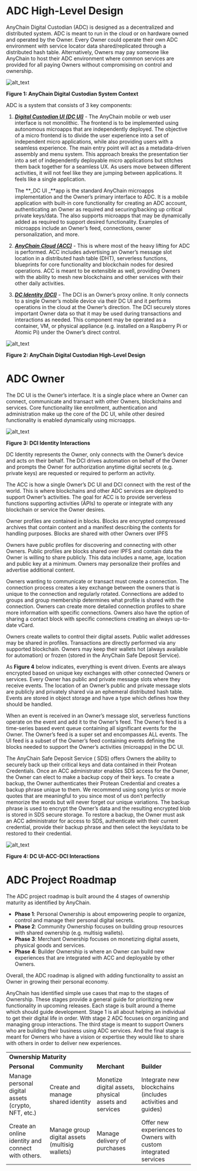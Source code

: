 # ADC High-Level Design

AnyChain Digital Custodian (ADC) is designed as a decentralized and distributed system. ADC is meant to run in the cloud or on hardware owned and operated by the Owner. Every Owner could operate their own ADC environment with service locator data shared/replicated through a distributed hash table. Alternatively, Owners may pay someone like AnyChain to host their ADC environment where common services are provided for all paying Owners without compromising on control and ownership.


![alt_text](image1.png "image_tooltip")


**Figure 1:  AnyChain Digital Custodian System Context**

ADC is a system that consists of 3 key components:



1. **_<span style="text-decoration:underline;"> Digital Custodian UI (DC UI)</span>_** - The AnyChain mobile or web user interface is not monolithic. The frontend is to be implemented using autonomous microapps that are independently deployed. The objective of a micro frontend is to divide the user experience into a set of independent micro applications, while also providing users with a seamless experience. The main entry point will act as a metadata-driven assembly and menu system. This approach breaks the presentation tier into a set of independently deployable micro applications but stitches them back together for a seamless UX. As users move between different activities, it will not feel like they are jumping between applications. It feels like a single application.

    The **_DC UI _**app is the standard AnyChain microapps implementation and the Owner’s primary interface to ADC.  It is a mobile application with built-in core functionality for creating an ADC account, authenticating an Owner as required and securing/backing up critical private keys/data. The  also supports microapps that may be dynamically added as required to support desired functionality. Examples of microapps include an Owner’s feed, connections, owner personalization, and more.

2. **_<span style="text-decoration:underline;">AnyChain Cloud (ACC)</span>_** - This is where most of the heavy lifting for ADC is performed. ACC includes advertising an Owner’s message slot location in a distributed hash table (DHT), serverless functions, blueprints for core functionality and blockchain nodes for desired operations. ACC is meant to be extensible as well, providing Owners with the ability to mesh new blockchains and other services with their other daily activities.
3. **_<span style="text-decoration:underline;">DC Identity (DCI)</span>_** - The DCI is an Owner’s proxy online. It only connects to a single Owner’s mobile device via their DC UI and it performs operations in the cloud at the Owner’s direction. The DCI securely stores important Owner data so that it may be used during transactions and interactions as needed. This component may be operated as a container, VM, or physical appliance (e.g. installed on a Raspberry Pi or Atomic Pi) under the Owner’s direct control.


![alt_text](image2.png "image_tooltip")


**Figure 2:  AnyChain Digital Custodian High-Level Design**


# ADC Owner

The DC UI is the Owner’s interface. It is a single place where an Owner can connect, communicate and transact with other Owners, blockchains and services. Core functionality like enrollment, authentication and administration make up the core of the DC UI, while other desired functionality is enabled dynamically using microapps.


![alt_text](image3.png "image_tooltip")


**Figure 3:  DCI Identity Interactions**

DC Identity represents the Owner, only connects with the Owner’s device and acts on their behalf. The DCI drives automation on behalf of the Owner and prompts the Owner for authorization anytime digital secrets (e.g. private keys) are requested or required to perform an activity.

The ACC is how a single Owner’s DC UI and DCI connect with the rest of the world. This is where blockchains and other ADC services are deployed to support Owner’s activities. The goal for ACC is to provide serverless functions supporting activities (APIs) to operate or integrate with any blockchain or service the Owner desires.

Owner profiles are contained in blocks. Blocks are encrypted compressed archives that contain content and a manifest describing the contents for handling purposes. Blocks are shared with other Owners over IPFS

Owners have public profiles for discovering and connecting with other Owners. Public profiles are blocks shared over IPFS and contain data the Owner is willing to share publicly. This data includes a name, age, location and public key at a minimum. Owners may personalize their profiles and advertise additional content.

Owners wanting to communicate or transact must create a connection. The connection process creates a key exchange between the owners that is unique to the connection and regularly rotated. Connections are added to groups and group membership determines what profile is shared with the connection. Owners can create more detailed connection profiles to share more information with specific connections. Owners also have the option of sharing a contact block with specific connections creating an always up-to-date vCard.

Owners create wallets to control their digital assets. Public wallet addresses may be shared in profiles. Transactions are directly performed via any supported blockchain. Owners may keep their wallets hot (always available for automation) or frozen (stored in the AnyChain Safe Deposit Service).

As **Figure 4** below indicates, everything is event driven. Events are always encrypted based on unique key exchanges with other connected Owners or services. Every Owner has public and private message slots where they receive events. The location of an Owner’s public and private message slots are publicly and privately shared via an ephemeral distributed hash table. Events are stored in object storage and have a type which defines how they should be handled.

When an event is received in an Owner’s message slot, serverless functions operate on the event and add it to the Owner’s feed. The Owner’s feed is a time-series based event queue containing all significant events for the Owner. The Owner’s feed is a super set and encompasses ALL events. The UI feed is a subset of the Owner’s feed containing events defining the blocks needed to support the Owner’s activities (microapps) in the DC UI.

The AnyChain Safe Deposit Service ( SDS) offers Owners the ability to securely back up their critical keys and data contained in their Protean Credentials. Once an ACC administrator enables SDS access for the Owner, the Owner can elect to make a backup copy of their keys. To create a backup, the Owner authenticates their Protean Credential and creates a backup phrase unique to them. We recommend using song lyrics or movie quotes that are meaningful to you since most of us don’t perfectly memorize the words but will never forget our unique variations. The backup phrase is used to encrypt the Owner’s data and the resulting encrypted blob is stored in SDS secure storage. To restore a backup, the Owner must ask an ACC administrator for access to SDS, authenticate with their current credential, provide their backup phrase and then select the keys/data to be restored to their credential.




![alt_text](image4.png "image_tooltip")


**Figure 4:  DC UI-ACC-DCI  Interactions**


# ADC Project Roadmap

The ADC project roadmap is built around the 4 stages of ownership maturity as identified by AnyChain.



* **Phase 1**: Personal Ownership is about empowering people to organize, control and manage their personal digital secrets.
* **Phase 2**: Community Ownership focuses on building group resources with shared ownership (e.g. multisig wallets).
* **Phase 3**: Merchant Ownership focuses on monetizing digital assets, physical goods and services.
* **Phase 4**: Builder Ownership is where an Owner can build new experiences that are integrated with ACC and deployable by other Owners.

Overall, the ADC roadmap is aligned with adding functionality to assist an Owner in growing their personal economy.

AnyChain has identified simple use cases that map to the stages of Ownership. These stages provide a general guide for prioritizing new functionality in upcoming releases. Each stage is built around a theme which should guide development. Stage 1 is all about helping an individual to get their digital life in order. With stage 2 ADC focuses on organizing and managing group interactions. The third stage is meant to support Owners who are building their business using ADC services. And the final stage is meant for Owners who have a vision or expertise they would like to share with others in order to deliver new experiences.


<table>
  <tr>
   <td colspan="4" ><strong>Ownership Maturity</strong>
   </td>
  </tr>
  <tr>
   <td><strong>Personal</strong>
   </td>
   <td><strong>Community</strong>
   </td>
   <td><strong>Merchant</strong>
   </td>
   <td><strong>Builder</strong>
   </td>
  </tr>
  <tr>
   <td>Manage personal digital assets (crypto, NFT, etc.)
   </td>
   <td>Create and manage shared identity
   </td>
   <td>Monetize digital assets, physical assets and services
   </td>
   <td>Integrate new blockchains (includes activities and guides)
   </td>
  </tr>
  <tr>
   <td>Create an online identity and connect with others.
   </td>
   <td>Manage group digital assets (multisig wallets)
   </td>
   <td>Manage delivery of purchases
   </td>
   <td>Offer new experiences to Owners with custom integrated services
   </td>
  </tr>
</table>
